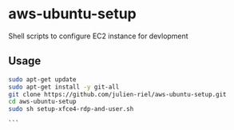 # aws-ubuntu-setup
Shell scripts to configure EC2 instance for devlopment



## Usage

`````sh
sudo apt-get update
sudo apt-get install -y git-all
git clone https://github.com/julien-riel/aws-ubuntu-setup.git
cd aws-ubuntu-setup
sudo sh setup-xfce4-rdp-and-user.sh

```
